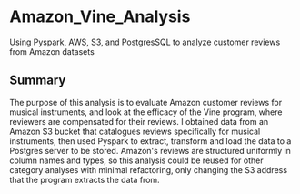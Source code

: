 # Amazon_Vine_Analysis
Using Pyspark, AWS, S3, and PostgresSQL to analyze customer reviews from Amazon datasets

## Summary
The purpose of this analysis is to evaluate Amazon customer reviews for musical instruments, and look at the efficacy of the Vine program, where reviewers are compensated for their reviews. I obtained data from an Amazon S3 bucket that catalogues reviews specifically for musical instruments, then used Pyspark to extract, transform and load the data to a Postgres server to be stored. Amazon's reviews are structured uniformly in column names and types, so this analysis could be reused for other category analyses with minimal refactoring, only changing the S3 address that the program extracts the data from. 